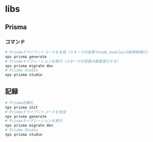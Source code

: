 # libs

## Prisma

### コマンド

``` bash
# Prismaクライアントコードを生成（スキーマの変更やnode_modulesの削除時実行）
npx prisma generate
# Prismaマイグレーションを実行（スキーマの変更の都度実行する）
npx prisma migrate dev
# Prisma Studio
npx prisma studio
```

## 記録

``` bash
# Prisma初期化
npx prisma init
# Prismaクライアントコードを生成
npx prisma generate
# Prismaマイグレーションを実行
npx prisma migrate dev
# Prisma Studio
npx prisma studio
```
